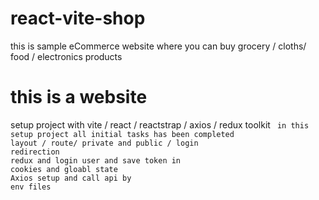 # react-vite-shop

this is sample eCommerce website where you can buy grocery / cloths/ food / electronics products

# this is a website

setup project with vite / react / reactstrap / axios / redux toolkit
<code> in this setup project all initial tasks has been completed</code> <br />
<code>layout / route/ private and public / login redirection</code> <br />
<code>redux and login user and save token in cookies and gloabl state</code> <br />
<code>Axios setup and call api by env files</code> <br />

